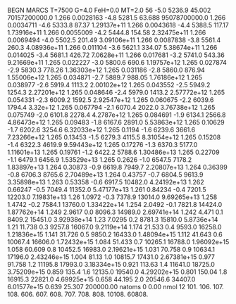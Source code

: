BEGN
MARCS T=7500 G=4.0 FeH=0.0 MT=2.0
                  56
-5.0 5236.9 45.002 70157200000.0 1.266 0.0028163 
-4.8 5281.5 63.688 95078700000.0 1.266 0.0034711 
-4.6 5333.8 87.37 1.29137e+11 1.266 0.0043618 
-4.4 5388.5 117.17 1.73916e+11 1.266 0.0055009 
-4.2 5444.8 154.58 2.32475e+11 1.266 0.0069494 
-4.0 5502.5 201.49 3.09106e+11 1.266 0.0087838 
-3.8 5561.4 260.3 4.08936e+11 1.266 0.011104 
-3.6 5621.1 334.07 5.38674e+11 1.266 0.014025 
-3.4 5681.1 426.72 7.0628e+11 1.266 0.017681 
-3.2 5741.0 543.36 9.21669e+11 1.265 0.022227 
-3.0 5800.6 690.6 1.19757e+12 1.265 0.027874 
-2.9 5830.3 778.26 1.36303e+12 1.265 0.031186 
-2.8 5860.0 876.94 1.55006e+12 1.265 0.034871 
-2.7 5889.7 988.05 1.76186e+12 1.265 0.038977 
-2.6 5919.4 1113.2 2.00102e+12 1.265 0.043552 
-2.5 5949.2 1254.3 2.27201e+12 1.265 0.048646 
-2.4 5979.0 1413.2 2.57772e+12 1.265 0.054331 
-2.3 6009.2 1592.5 2.92547e+12 1.265 0.060675 
-2.2 6039.6 1794.4 3.32e+12 1.265 0.067794 
-2.1 6070.4 2022.0 3.76738e+12 1.265 0.075749 
-2.0 6101.8 2278.4 4.2787e+12 1.265 0.084691 
-1.9 6134.1 2566.8 4.86473e+12 1.265 0.09483 
-1.8 6167.6 2891.0 5.53863e+12 1.265 0.10629 
-1.7 6202.6 3254.6 6.32033e+12 1.265 0.1194 
-1.6 6239.6 3661.6 7.23266e+12 1.265 0.13453 
-1.5 6279.3 4115.5 8.31054e+12 1.265 0.15208 
-1.4 6322.3 4619.9 9.59443e+12 1.265 0.17276 
-1.3 6370.3 5177.0 1.11601e+13 1.265 0.19761 
-1.2 6422.2 5788.6 1.30486e+13 1.265 0.22709 
-1.1 6479.1 6456.9 1.53529e+13 1.265 0.2626 
-1.0 6547.5 7178.2 1.83897e+13 1.264 0.30873 
-0.9 6619.8 7949.7 2.20807e+13 1.264 0.36399 
-0.8 6706.3 8765.6 2.70489e+13 1.264 0.43757 
-0.7 6804.5 9613.9 3.35898e+13 1.263 0.53358 
-0.6 6917.5 10482.0 4.24192e+13 1.262 0.66247 
-0.5 7049.4 11352.0 5.47177e+13 1.261 0.84234 
-0.4 7201.5 12203.0 7.19831e+13 1.26 1.0972 
-0.3 7378.9 13014.0 9.69265e+13 1.258 1.4742 
-0.2 7584.1 13760.0 1.33422e+14 1.254 2.0492 
-0.1 7821.8 14424.0 1.87762e+14 1.249 2.9617 
0.0 8096.3 14989.0 2.69741e+14 1.242 4.471 
0.1 8409.2 15451.0 3.92938e+14 1.23 7.0295 
0.2 8781.3 15810.0 5.8736e+14 1.21 11.738 
0.3 9257.8 16067.0 9.2119e+14 1.174 21.533 
0.4 9593.0 16258.0 1.21836e+15 1.141 31.726 
0.5 9850.2 16433.0 1.48094e+15 1.112 41.643 
0.6 10067.4 16606.0 1.72432e+15 1.084 51.433 
0.7 10265.1 16788.0 1.96092e+15 1.058 60.609 
0.8 10452.5 16983.0 2.19621e+15 1.031 70.758 
0.9 10634.1 17196.0 2.43246e+15 1.004 81.13 
1.0 10815.7 17431.0 2.67381e+15 0.977 91.758 
1.2 11195.8 17993.0 3.18334e+15 0.921 113.63 
1.4 11641.0 18725.0 3.75209e+15 0.859 135.4 
1.6 12135.0 19540.0 4.29202e+15 0.801 150.04 
1.8 16915.3 22821.0 4.69925e+15 0.658 44.195 
2.0 20546.6 34407.0 6.01577e+15 0.639 25.307 
200000.00
natoms              0      0.00
nmol          12
          101.         106.       107.      108.         606.        607.        608.
          707.         708.       808.    10108.       60808.
